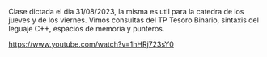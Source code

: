 Clase dictada el dia 31/08/2023, la misma es util para la catedra de los jueves y de los viernes. Vimos consultas del TP Tesoro Binario, sintaxis del leguaje C++, espacios de memoria y punteros.

https://www.youtube.com/watch?v=1hHRj723sY0